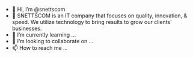 - 👋 Hi, I’m @snettscom
- 👀 SNETTSCOM is an IT company that focuses on quality, innovation, & speed. We utilize technology to bring results to grow our clients' businesses.
- 🌱 I’m currently learning ...
- 💞️ I’m looking to collaborate on ...
- 📫 How to reach me ...

<!---
snettscom/snettscom is a ✨ special ✨ repository because its `README.md` (this file) appears on your GitHub profile.
You can click the Preview link to take a look at your changes.
--->
